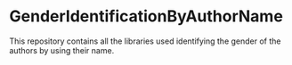# GenderIdentificationByAuthorName
This repository contains all the libraries used identifying the gender of the authors by using their name.
